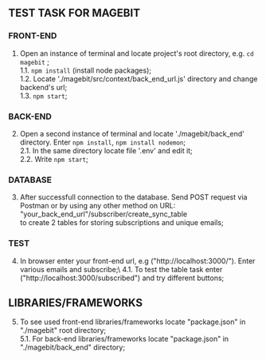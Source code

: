 ## TEST TASK FOR MAGEBIT

### FRONT-END
1. Open an instance of terminal and locate project's root directory, e.g. `cd magebit` ;\
1.1. `npm install` (install node packages);\
1.2. Locate './magebit/src/context/back_end_url.js' directory and change backend's url;\
1.3. `npm start`;

### BACK-END
2. Open a second instance of terminal and locate './magebit/back_end' directory. Enter `npm install`, `npm install nodemon`;\
2.1. In the same directory locate file '.env' and edit it;\
2.2. Write `npm start`;

### DATABASE
3. After successfull connection to the database. Send POST request via Postman or by using any other method on URL: "your_back_end_url"/subscriber/create_sync_table\
to create 2 tables for storing subscriptions and unique emails;

### TEST
4. In browser enter your front-end url, e.g ("http://localhost:3000/"). Enter various emails and subscribe;\ 
4.1. To test the table task enter ("http://localhost:3000/subscribed") and try different buttons;

## LIBRARIES/FRAMEWORKS
5. To see used front-end libraries/frameworks locate "package.json" in "./magebit" root directory;\
5.1. For back-end libraries/frameworks locate "package.json" in "./magebit/back_end" directory;
